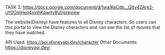 TASK 2: https://docs.google.com/document/d/1wa9laCdb__QIty4ZAre2-uY0OmHeq4xinhKpwjty8UI/preview

The website(Disney) have features to all Disney characters. So users can this portal to view the Disney characters and can see the list of movies that they have watched.

API Used: https://api.disneyapi.dev/character
Other Documents: https://disneyapi.dev/
